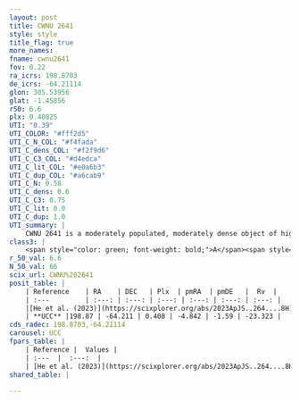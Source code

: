 ```yaml
---
layout: post
title: CWNU 2641
style: style
title_flag: true
more_names: 
fname: cwnu2641
fov: 0.22
ra_icrs: 198.8703
de_icrs: -64.21114
glon: 305.53956
glat: -1.45856
r50: 6.6
plx: 0.40825
UTI: "0.39"
UTI_COLOR: "#fff2d5"
UTI_C_N_COL: "#f4fada"
UTI_C_dens_COL: "#f2f9d6"
UTI_C_C3_COL: "#d4edca"
UTI_C_lit_COL: "#e0a6b3"
UTI_C_dup_COL: "#a6cab9"
UTI_C_N: 0.58
UTI_C_dens: 0.6
UTI_C_C3: 0.75
UTI_C_lit: 0.0
UTI_C_dup: 1.0
UTI_summary: |
    CWNU 2641 is a moderately populated, moderately dense object of high C3 quality. It was recently reported in the literature.
class3: |
    <span style="color: green; font-weight: bold;">A</span><span style="color: #FFC300; font-weight: bold;">B</span>
r_50_val: 6.6
N_50_val: 66
scix_url: CWNU%202641
posit_table: |
    | Reference    | RA    | DEC   | Plx  | pmRA  | pmDE   |  Rv  |
    | :---         | :---: | :---: | :---: | :---: | :---: | :---: |
    |[He et al. (2023)](https://scixplorer.org/abs/2023ApJS..264....8H) | 198.875 | -64.201 | 0.411 | -4.842 | -1.588 | -16.02 |
    | **UCC** |198.87 | -64.211 | 0.408 | -4.842 | -1.59 | -23.323 | 
cds_radec: 198.8703,-64.21114
carousel: UCC
fpars_table: |
    | Reference |  Values |
    | :---  |  :---:  |
    | [He et al. (2023)](https://scixplorer.org/abs/2023ApJS..264....8H) | `A0=1.95, m-M=11.8, logAge=8.4` |
shared_table: |
    
---
```

